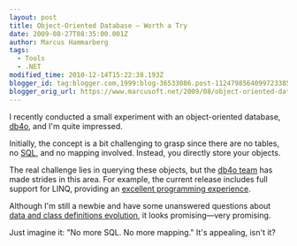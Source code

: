 ```yaml
---
layout: post
title: Object-Oriented Database – Worth a Try
date: 2009-08-27T08:35:00.001Z
author: Marcus Hammarberg
tags:
  - Tools
  - .NET
modified_time: 2010-12-14T15:22:38.193Z
blogger_id: tag:blogger.com,1999:blog-36533086.post-1124798564099723385
blogger_orig_url: https://www.marcusoft.net/2009/08/object-oriented-database-worth-try.html
---
```


I recently conducted a small experiment with an object-oriented database, [db4o](http://www.db4o.com), and I'm quite impressed.

Initially, the concept is a bit challenging to grasp since there are no tables, no [SQL](http://www.youtube.com/watch?v=p5EIrSM8dCA), and no mapping involved. Instead, you directly store your objects.

The real challenge lies in querying these objects, but the [db4o team](http://developer.db4o.com/blogs/default.aspx) has made strides in this area. For example, the current release includes full support for LINQ, providing an [excellent programming experience](http://developer.db4o.com/Resources/view.aspx/Reference/Object_Lifecycle/Querying/LINQ/Simple_Example).

Although I'm still a newbie and have some unanswered questions about [data and class definitions evolution](https://na2.salesforce.com/_ui/selfservice/pkb/PublicKnowledgeSolution/d?orgId=00D300000000PmR&id=50130000000FPoE&retURL=/sol/public/search.jsp%3Fsearch%3Ddata%2Bversioning%26orgId%3D00D300000000PmR&ps=1), it looks promising—very promising.

Just imagine it: "No more SQL. No more mapping." It's appealing, isn't it?
